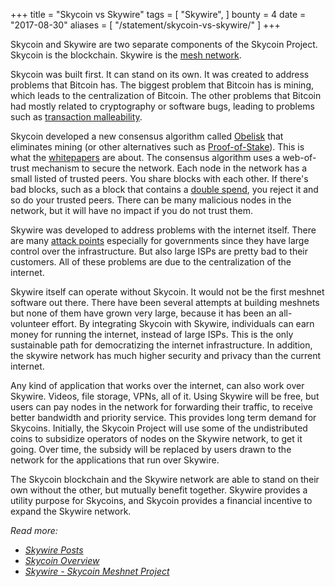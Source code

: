 +++
title = "Skycoin vs Skywire"
tags = [
    "Skywire",
]
bounty = 4
date = "2017-08-30"
aliases = [
	"/statement/skycoin-vs-skywire/"
]
+++

Skycoin and Skywire are two separate components of the Skycoin Project.
Skycoin is the blockchain. Skywire is the [mesh network](https://en.wikipedia.org/wiki/Mesh_networking).

Skycoin was built first. It can stand on its own. It was created to address
problems that Bitcoin has. The biggest problem that Bitcoin has is mining,
which leads to the centralization of Bitcoin. The other problems that Bitcoin
had mostly related to cryptography or software bugs, leading to problems such
as [transaction malleability](https://en.bitcoin.it/wiki/Transaction_Malleability).

Skycoin developed a new consensus algorithm called [Obelisk](https://www.skycoin.net/whitepapers)
that eliminates mining (or other alternatives such as
[Proof-of-Stake](https://en.wikipedia.org/wiki/Proof-of-stake)).
This is what the [whitepapers](https://www.skycoin.net/whitepapers) are about.
The consensus algorithm uses a web-of-trust mechanism to secure the network.
Each node in the network has a small listed of trusted peers.
You share blocks with each other. If there's bad blocks, such as a block that
contains a [double spend](https://en.wikipedia.org/wiki/Double-spending),
you reject it and so do your trusted peers. There can be many malicious
nodes in the network, but it will have no impact if you do not trust them.

Skywire was developed to address problems with the internet itself. There are
many [attack points](https://en.wikipedia.org/wiki/BGP_hijacking) especially
for governments since they have large control over the infrastructure.
But also large ISPs are pretty bad to their customers.
All of these problems are due to the centralization of the internet.

Skywire itself can operate without Skycoin. It would not be the first meshnet
software out there. There have been several attempts at building meshnets
but none of them have grown very large, because it has been an all-volunteer effort.
By integrating Skycoin with Skywire, individuals can earn money for running
the internet, instead of large ISPs. This is the only sustainable path for
democratizing the internet infrastructure. In addition, the skywire network has
much higher security and privacy than the current internet.

Any kind of application that works over the internet, can also work over
Skywire. Videos, file storage, VPNs, all of it. Using Skywire will be free,
but users can pay nodes in the network for forwarding their traffic, to receive
better bandwidth and priority service. This provides long term demand for
Skycoins. Initially, the Skycoin Project will use some of the undistributed
coins to subsidize operators of nodes on the Skywire network, to get it going.
Over time, the subsidy will be replaced by users drawn to the network for the
applications that run over Skywire.

The Skycoin blockchain and the Skywire network are able to stand on their own
without the other, but mutually benefit together.  Skywire provides a utility
purpose for Skycoins, and Skycoin provides a financial incentive to expand the
Skywire network.

*Read more:*

* *[Skywire Posts](/tags/skywire/)*
* *[Skycoin Overview](/overview/skycoin-overview/)*
* *[Skywire - Skycoin Meshnet Project](/overview/skywire-skycoin-meshnet-project/)*
